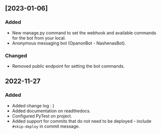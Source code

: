 ## [2023-01-06]

### Added

- New manage.py command to set the webhook and available commands for the bot from your local.
- Anonymous messaging bot (OpanonBot - NashenasBot).

### Changed

- Removed public endpoint for setting the bot commands.

## 2022-11-27

### Added

- Added change log : )
- Added documentation on readthedocs.
- Configured PyTest on project.
- Added support for commits that do not need to be deployed - include `#skip-deploy` in commit message.
